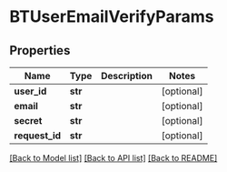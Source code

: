 # BTUserEmailVerifyParams

## Properties
Name | Type | Description | Notes
------------ | ------------- | ------------- | -------------
**user_id** | **str** |  | [optional] 
**email** | **str** |  | [optional] 
**secret** | **str** |  | [optional] 
**request_id** | **str** |  | [optional] 

[[Back to Model list]](../README.md#documentation-for-models) [[Back to API list]](../README.md#documentation-for-api-endpoints) [[Back to README]](../README.md)


